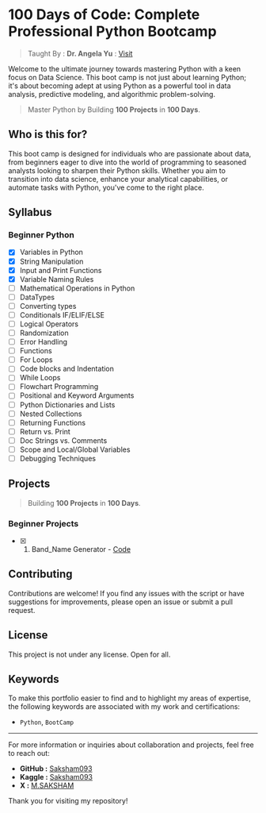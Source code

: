 # 100 Days of Code: Complete Professional Python Bootcamp

> Taught By : **Dr. Angela Yu** : [Visit](https://appbrewery.com/)

Welcome to the ultimate journey towards mastering Python with a keen focus on Data Science. This boot camp is not just about learning Python; it's about becoming adept at using Python as a powerful tool in data analysis, predictive modeling, and algorithmic problem-solving.

> Master Python by Building **100 Projects** in **100 Days**.

## Who is this for?

This boot camp is designed for individuals who are passionate about data, from beginners eager to dive into the world of programming to seasoned analysts looking to sharpen their Python skills. Whether you aim to transition into data science, enhance your analytical capabilities, or automate tasks with Python, you've come to the right place.

## Syllabus

### Beginner Python

- [X] Variables in Python
- [X] String Manipulation
- [X] Input and Print Functions
- [X] Variable Naming Rules
- [ ] Mathematical Operations in Python
- [ ] DataTypes
- [ ] Converting types
- [ ] Conditionals IF/ELIF/ELSE
- [ ] Logical Operators
- [ ] Randomization
- [ ] Error Handling
- [ ] Functions
- [ ] For Loops
- [ ] Code blocks and Indentation
- [ ] While Loops
- [ ] Flowchart Programming
- [ ] Positional and Keyword Arguments
- [ ] Python Dictionaries and Lists
- [ ] Nested Collections
- [ ] Returning Functions
- [ ] Return vs. Print
- [ ] Doc Strings vs. Comments
- [ ] Scope and Local/Global Variables
- [ ] Debugging Techniques

## Projects

> Building **100 Projects** in **100 Days**.

### Beginner Projects

- [X] 1. Band_Name Generator - [Code](./Day%20001/P_001_band_name_generator.py)

## Contributing

Contributions are welcome! If you find any issues with the script or have suggestions for improvements, please open an issue or submit a pull request.

## License

This project is not under any license. Open for all.

## Keywords

To make this portfolio easier to find and to highlight my areas of expertise, the following keywords are associated with my work and certifications:

- `Python`, `BootCamp`

---

For more information or inquiries about collaboration and projects, feel free to reach out:

- **GitHub :** [Saksham093](https://github.com/Saksham093)
- **Kaggle :** [Saksham093](https://www.kaggle.com/saksham093)
- **X :** [M.SAKSHAM](https://x.com/M_Saksham093)

Thank you for visiting my repository!
